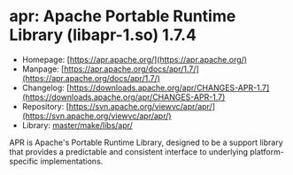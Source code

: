 # apr: Apache Portable Runtime Library (libapr-1.so) 1.7.4
 - Homepage: [https://apr.apache.org/](https://apr.apache.org/)
 - Manpage: [https://apr.apache.org/docs/apr/1.7/](https://apr.apache.org/docs/apr/1.7/)
 - Changelog: [https://downloads.apache.org/apr/CHANGES-APR-1.7](https://downloads.apache.org/apr/CHANGES-APR-1.7)
 - Repository: [https://svn.apache.org/viewvc/apr/apr/](https://svn.apache.org/viewvc/apr/apr/)
 - Library: [master/make/libs/apr/](https://github.com/Freetz-NG/freetz-ng/tree/master/make/libs/apr/)

APR is Apache's Portable Runtime Library, designed to be a support library that provides a predictable and consistent interface to underlying platform-specific implementations.
